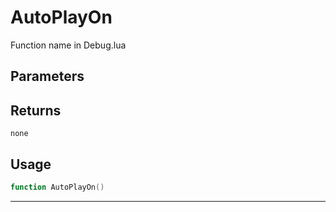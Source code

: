 # AutoPlayOn
Function name in Debug.lua
## Parameters

## Returns
`none`
## Usage
```lua
function AutoPlayOn()
```
---
